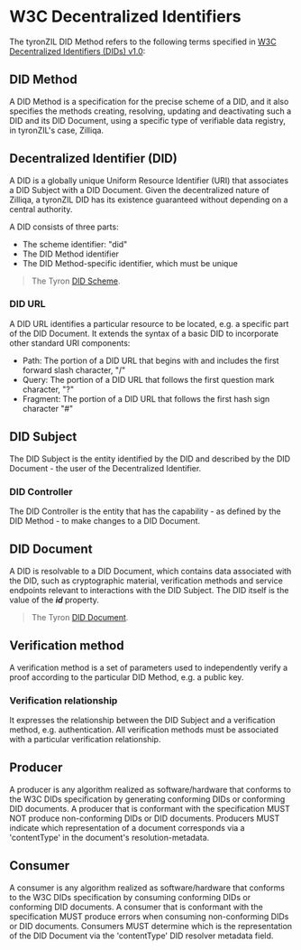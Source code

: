 # W3C Decentralized Identifiers

The tyronZIL DID Method refers to the following terms specified in [W3C Decentralized Identifiers (DIDs) v1.0](https://w3c.github.io/did-core/):

## DID Method

A DID Method is a specification for the precise scheme of a DID, and it also specifies the methods creating, resolving, updating and deactivating such a DID and its DID Document, using a specific type of verifiable data registry, in tyronZIL's case, Zilliqa.

## Decentralized Identifier (DID)

A DID is a globally unique Uniform Resource Identifier (URI) that associates a DID Subject with a DID Document. Given the decentralized nature of Zilliqa, a tyronZIL DID has its existence guaranteed without depending on a central authority.

A DID consists of three parts:

- The scheme identifier: "did"
- The DID Method identifier
- The DID Method-specific identifier, which must be unique

> The Tyron [DID Scheme](./scheme/did-scheme.md).


### DID URL

A DID URL identifies a particular resource to be located, e.g. a specific part of the DID Document. It extends the syntax of a basic DID to incorporate other standard URI components:

- Path: The portion of a DID URL that begins with and includes the first forward slash character, "/"
- Query: The portion of a DID URL that follows the first question mark character, "?"
- Fragment: The portion of a DID URL that follows the first hash sign character "#"

## DID Subject

The DID Subject is the entity identified by the DID and described by the DID Document - the user of the Decentralized Identifier.

### DID Controller

The DID Controller is the entity that has the capability - as defined by the DID Method - to make changes to a DID Document.

## DID Document

A DID is resolvable to a DID Document, which contains data associated with the DID, such as cryptographic material, verification methods and service endpoints relevant to interactions with the DID Subject. The DID itself is the value of the ***id*** property.

> The Tyron [DID Document](./did-document.md).

## Verification method

A verification method is a set of parameters used to independently verify a proof according to the particular DID Method, e.g. a public key.

### Verification relationship

It expresses the relationship between the DID Subject and a verification method, e.g. authentication. All verification methods must be associated with a particular verification relationship.

## Producer

A producer is any algorithm realized as software/hardware that conforms to the W3C DIDs specification by generating conforming DIDs or conforming DID documents. A producer that is conformant with the specification MUST NOT produce non-conforming DIDs or DID documents. Producers MUST indicate which representation of a document corresponds via a 'contentType' in the document's resolution-metadata.

## Consumer

A consumer is any algorithm realized as software/hardware that conforms to the W3C DIDs specification by consuming conforming DIDs or conforming DID documents. A consumer that is conformant with the specification MUST produce errors when consuming non-conforming DIDs or DID documents. Consumers MUST determine which is the representation of the DID Document via the 'contentType' DID resolver metadata field.
